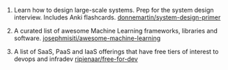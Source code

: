 1. Learn how to design large-scale systems. Prep for the system design interview. Includes Anki flashcards. [donnemartin/system-design-primer](https://github.com/donnemartin/system-design-primer)

2. A curated list of awesome Machine Learning frameworks, libraries and software. [josephmisiti/awesome-machine-learning](https://github.com/josephmisiti/awesome-machine-learning)

3. A list of SaaS, PaaS and IaaS offerings that have free tiers of interest to devops and infradev [ripienaar/free-for-dev](https://github.com/ripienaar/free-for-dev)
